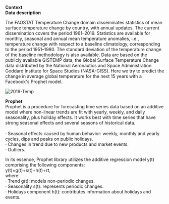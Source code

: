 **Context**<br/>
**Data description**

The FAOSTAT Temperature Change domain disseminates statistics of mean surface temperature change by country, with annual updates. The current dissemination covers the period 1961–2019. Statistics are available for monthly, seasonal and annual mean temperature anomalies, i.e., temperature change with respect to a baseline climatology, corresponding to the period 1951–1980. The standard deviation of the temperature change of the baseline methodology is also available. Data are based on the publicly available GISTEMP data, the Global Surface Temperature Change data distributed by the National Aeronautics and Space Administration Goddard Institute for Space Studies (NASA-GISS). Here we try to predict the change in average global temperature for the next 15 years with a Facebook's Prophet model.

![2019-Temp](https://user-images.githubusercontent.com/50455870/132024754-181f892c-7708-4948-bb70-7cba4e53e56f.jpg)

**Prophet**<br/>
Prophet is a procedure for forecasting time series data based on an additive model where non-linear trends are fit with yearly, weekly, and daily seasonality, plus holiday effects. It works best with time series that have strong seasonal effects and several seasons of historical data. <br/><br/>
· Seasonal effects caused by human behavior: weekly, monthly and yearly cycles, dips and peaks on public holidays.<br/>
· Changes in trend due to new products and market events.<br/>
· Outliers.

In its essence, Prophet library utilizes the additive regression model y(t) comprising the following components:<br/>
y(t)=g(t)+s(t)+h(t)+ϵt,<br/>
where:<br/>
· Trend g(t): models non-periodic changes.<br/>
· Seasonality s(t): represents periodic changes.<br/>
· Holidays component h(t): contributes information about holidays and events.<br/>


